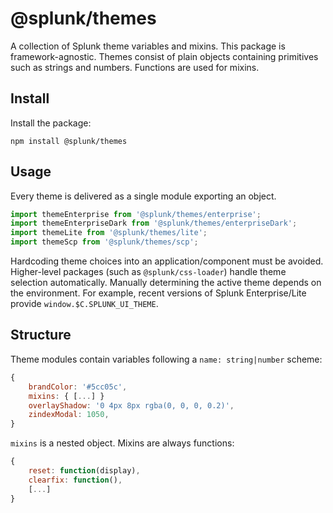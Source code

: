 # @splunk/themes

A collection of Splunk theme variables and mixins. This package is framework-agnostic. Themes consist
of plain objects containing primitives such as strings and numbers. Functions are used for mixins.

## Install

Install the package:
```
npm install @splunk/themes
```

## Usage

Every theme is delivered as a single module exporting an object.

```js
import themeEnterprise from '@splunk/themes/enterprise';
import themeEnterpriseDark from '@splunk/themes/enterpriseDark';
import themeLite from '@splunk/themes/lite';
import themeScp from '@splunk/themes/scp';
```

Hardcoding theme choices into an application/component must be avoided. Higher-level packages
(such as `@splunk/css-loader`) handle theme selection automatically. Manually determining the
active theme depends on the environment. For example, recent versions of Splunk Enterprise/Lite
provide `window.$C.SPLUNK_UI_THEME`.

## Structure

Theme modules contain variables following a `name: string|number` scheme:
```js
{
    brandColor: '#5cc05c',
    mixins: { [...] }
    overlayShadow: '0 4px 8px rgba(0, 0, 0, 0.2)',
    zindexModal: 1050,
}
```

`mixins` is a nested object. Mixins are always functions:
```js
{
    reset: function(display),
    clearfix: function(),
    [...]
}
```
